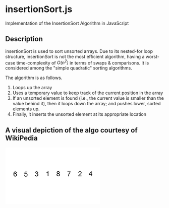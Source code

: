 # insertionSort.js 
Implementation of the InsertionSort Algorithm in JavaScript 

## Description
insertionSort is used to sort unsorted arrays. Due to its nested-for loop structure, insertionSort is not the most efficient algorithm, having a worst-case time-complexity of <i>O(n<sup>2</sup>)</i> in terms of swaps & comparisons. It is considered among the "simple quadratic" sorting algorithms. 

The algorithm is as follows. 
1. Loops up the array 
2. Uses a temporary value to keep track of the current position in the array
3. If an unsorted element is found (i.e., the current value is smaller than the value behind it), then it loops down the array; and pushes lower, sorted elements up.
4. Finally, it inserts the unsorted element at its appropriate location 


## A visual depiction of the algo courtesy of WikiPedia 

<img src="Insertion-sort-example-300px.gif">
